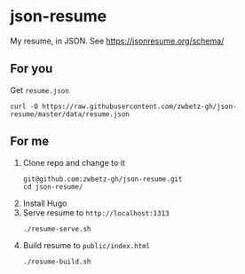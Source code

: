 # json-resume

My resume, in JSON. See https://jsonresume.org/schema/

## For you

Get `resume.json`
```
curl -O https://raw.githubusercontent.com/zwbetz-gh/json-resume/master/data/resume.json
```

## For me

1. Clone repo and change to it
    ```
    git@github.com:zwbetz-gh/json-resume.git
    cd json-resume/
    ```
1. Install Hugo
1. Serve resume to `http://localhost:1313`
    ```
    ./resume-serve.sh
    ```
1. Build resume to `public/index.html`
    ```
    ./resume-build.sh
    ```
